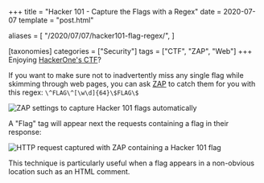 +++
title = "Hacker 101 - Capture the Flags with a Regex"
date = 2020-07-07
template = "post.html"

aliases = [
  "/2020/07/07/hacker101-flag-regex/",
]

[taxonomies]
categories = ["Security"]
tags = ["CTF", "ZAP", "Web"]
+++
Enjoying [HackerOne's CTF][h1-ctf]?

If you want to make sure not to inadvertently miss any single flag while
skimming through web pages, you can ask [ZAP][zap] to catch them for you with
this regex: `\^FLAG\^[\w\d]{64}\$FLAG\$`

![ZAP settings to capture Hacker 101 flags
automatically](/hacker101-flag-regex/hacker101_zap_flag_regex_settings.jpg)

A "Flag" tag will appear next the requests containing a flag in their response:

![HTTP request captured with ZAP containing a Hacker 101
flag](/hacker101-flag-regex/hacker101_zap_flag_regex_captured.jpg)

This technique is particularly useful when a flag appears in a non-obvious
location such as an HTML comment.

 [h1-ctf]: https://ctf.hacker101.com
 [zap]: https://zaproxy.org
